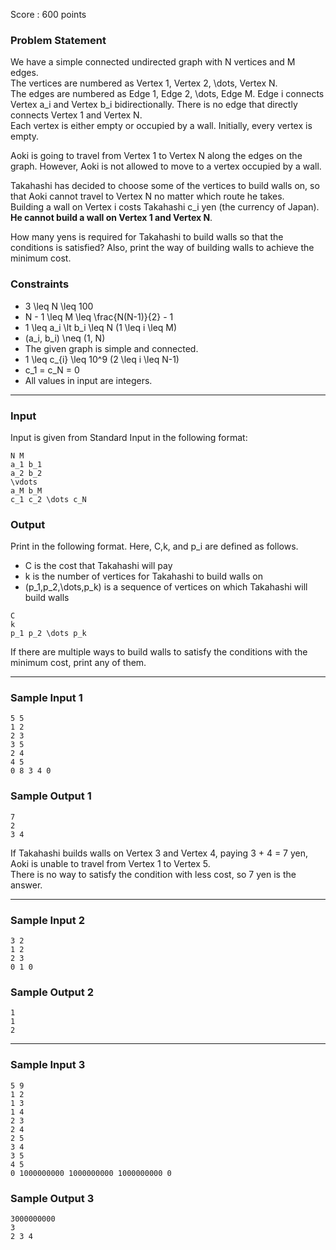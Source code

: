 Score : 600 points

### Problem Statement

We have a simple connected undirected graph with N vertices and M edges.  
The vertices are numbered as Vertex 1, Vertex 2, \dots, Vertex N.  
The edges are numbered as Edge 1, Edge 2, \dots, Edge M. Edge i connects Vertex a\_i and Vertex b\_i bidirectionally. There is no edge that directly connects Vertex 1 and Vertex N.  
Each vertex is either empty or occupied by a wall. Initially, every vertex is empty.

Aoki is going to travel from Vertex 1 to Vertex N along the edges on the graph. However, Aoki is not allowed to move to a vertex occupied by a wall.

Takahashi has decided to choose some of the vertices to build walls on, so that Aoki cannot travel to Vertex N no matter which route he takes.  
Building a wall on Vertex i costs Takahashi c\_i yen (the currency of Japan). **He cannot build a wall on Vertex 1 and Vertex N**.

How many yens is required for Takahashi to build walls so that the conditions is satisfied? Also, print the way of building walls to achieve the minimum cost.

### Constraints

* 3 \leq N \leq 100
* N - 1 \leq M \leq \frac{N(N-1)}{2} - 1
* 1 \leq a\_i \lt b\_i \leq N (1 \leq i \leq M)
* (a\_i, b\_i) \neq (1, N)
* The given graph is simple and connected.
* 1 \leq c\_{i} \leq 10^9 (2 \leq i \leq N-1)
* c\_1 = c\_N = 0
* All values in input are integers.

---

### Input

Input is given from Standard Input in the following format:

```
N M
a_1 b_1
a_2 b_2
\vdots
a_M b_M
c_1 c_2 \dots c_N
```

### Output

Print in the following format. Here, C,k, and p\_i are defined as follows.

* C is the cost that Takahashi will pay
* k is the number of vertices for Takahashi to build walls on
* (p\_1,p\_2,\dots,p\_k) is a sequence of vertices on which Takahashi will build walls

```
C
k
p_1 p_2 \dots p_k
```

If there are multiple ways to build walls to satisfy the conditions with the minimum cost, print any of them.

---

### Sample Input 1

```
5 5
1 2
2 3
3 5
2 4
4 5
0 8 3 4 0
```

### Sample Output 1

```
7
2
3 4
```

If Takahashi builds walls on Vertex 3 and Vertex 4, paying 3 + 4 = 7 yen, Aoki is unable to travel from Vertex 1 to Vertex 5.  
There is no way to satisfy the condition with less cost, so 7 yen is the answer.

---

### Sample Input 2

```
3 2
1 2
2 3
0 1 0
```

### Sample Output 2

```
1
1
2
```

---

### Sample Input 3

```
5 9
1 2
1 3
1 4
2 3
2 4
2 5
3 4
3 5
4 5
0 1000000000 1000000000 1000000000 0
```

### Sample Output 3

```
3000000000
3
2 3 4
```